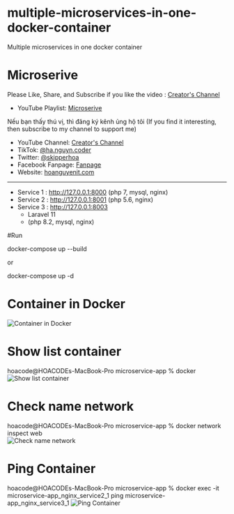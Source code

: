 # multiple-microservices-in-one-docker-container
Multiple microservices in one docker container

# Microserive
Please Like, Share, and Subscribe if you like the video : [Creator's Channel](https://www.youtube.com/channel/UCBOZRctXJSg9YNLyddedASg?sub_confirmation=1)

- YouTube Playlist: [Microserive](https://www.youtube.com/watch?v=87IO77xU91Q&list=PLeoClvLfcvYqt2DMeomix7D_DGnL0ARsk&index=7)

Nếu bạn thấy thú vị, thì đăng ký kênh ủng hộ tôi (If you find it interesting, then subscribe to my channel to support me)
- YouTube Channel: [Creator's Channel](https://www.youtube.com/channel/UCBOZRctXJSg9YNLyddedASg?sub_confirmation=1)
- TikTok: [@ha.nguyn.coder](https://www.tiktok.com/@ha.nguyn.coder)
- Twitter: [@skipperhoa](https://twitter.com/skipperhoa)
- Facebook Fanpage: [Fanpage](https://www.facebook.com/profile.php?id=100049475056780)
- Website: [hoanguyenit.com](https://hoanguyenit.com)

------------------------------------

+ Service 1 : http://127.0.0.1:8000 
  (php 7, mysql, nginx)
+ Service 2 : http://127.0.0.1:8001
  (php 5.6, nginx)
+ Service 3 : http://127.0.0.1:8003
  - Laravel 11
  - (php 8.2, mysql, nginx)
 

#Run

docker-compose up --build 

or

docker-compose up -d 

# Container in Docker
![Container in Docker](https://raw.githubusercontent.com/skipperhoa/multiple-microservices-in-one-docker-container/main/image-demo/Screenshot%202024-04-26%20at%2013.32.10.png)


# Show list container 

hoacode@HOACODEs-MacBook-Pro microservice-app % docker 
![Show list container](https://raw.githubusercontent.com/skipperhoa/multiple-microservices-in-one-docker-container/main/image-demo/Screenshot%202024-04-26%20at%2014.16.11.png)


# Check name network
hoacode@HOACODEs-MacBook-Pro microservice-app % docker network inspect web                                                              
![Check name network](https://raw.githubusercontent.com/skipperhoa/multiple-microservices-in-one-docker-container/main/image-demo/Screenshot%202024-04-26%20at%2014.16.27.png)


# Ping Container 

hoacode@HOACODEs-MacBook-Pro microservice-app % docker exec -it microservice-app_nginx_service2_1 ping microservice-app_nginx_service3_1
![Ping Container ](https://raw.githubusercontent.com/skipperhoa/multiple-microservices-in-one-docker-container/main/image-demo/Screenshot%202024-04-26%20at%2014.16.30.png)


